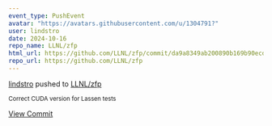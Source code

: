 ```yaml
---
event_type: PushEvent
avatar: "https://avatars.githubusercontent.com/u/1304791?"
user: lindstro
date: 2024-10-16
repo_name: LLNL/zfp
html_url: https://github.com/LLNL/zfp/commit/da9a8349ab200890b169b90ecde2b8a6a6fc6de8
repo_url: https://github.com/LLNL/zfp
---
```


<a href='https://github.com/lindstro' target='_blank'>lindstro</a> pushed to <a href='https://github.com/LLNL/zfp' target='_blank'>LLNL/zfp</a>

<small>Correct CUDA version for Lassen tests</small>

<a href='https://github.com/LLNL/zfp/commit/da9a8349ab200890b169b90ecde2b8a6a6fc6de8' target='_blank'>View Commit</a>
